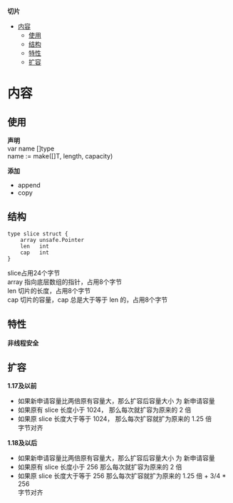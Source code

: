 **切片**  
- [内容](#内容)
  - [使用](#使用)
  - [结构](#结构)
  - [特性](#特性)
  - [扩容](#扩容)

# 内容 #
## 使用 ##
**声明**  
var name []type  
name := make([]T, length, capacity)

**添加**
- append
- copy

## 结构 ##
```
type slice struct {
    array unsafe.Pointer
    len   int
    cap   int
}
```
slice占用24个字节  
array 指向底层数组的指针，占用8个字节  
len 切片的长度，占用8个字节  
cap 切片的容量，cap 总是大于等于 len 的，占用8个字节  

## 特性 ##
**非线程安全**  

## 扩容 ##
**1.17及以前**
- 如果新申请容量比两倍原有容量大，那么扩容后容量大小 为 新申请容量
- 如果原有 slice 长度小于 1024， 那么每次就扩容为原来的 2 倍
- 如果原 slice 长度大于等于 1024， 那么每次扩容就扩为原来的 1.25 倍  
字节对齐  

**1.18及以后**  
- 如果新申请容量比两倍原有容量大，那么扩容后容量大小 为 新申请容量
- 如果原有 slice 长度小于 256 那么每次就扩容为原来的 2 倍
- 如果原 slice 长度大于等于 256 那么每次扩容就扩为原来的 1.25 倍 + 3/4 * 256  
字节对齐  
